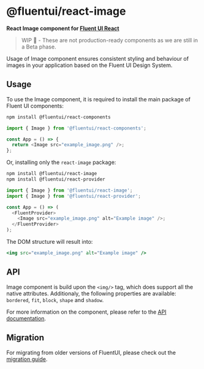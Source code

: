 # @fluentui/react-image

**React Image component for [Fluent UI React](https://developer.microsoft.com/en-us/fluentui)**

> WIP 🚧 - These are not production-ready components as we are still in a Beta phase.

Usage of Image component ensures consistent styling and behaviour of images in your application based on the Fluent UI Design System.

## Usage

To use the Image component, it is required to install the main package of Fluent UI components:

```sh
npm install @fluentui/react-components
```

```js
import { Image } from '@fluentui/react-components';

const App = () => {
  return <Image src="example_image.png" />;
};
```

Or, installing only the `react-image` package:

```sh
npm install @fluentui/react-image
npm install @fluentui/react-provider
```

```js
import { Image } from '@fluentui/react-image';
import { Image } from '@fluentui/react-provider';

const App = () => (
  <FluentProvider>
    <Image src="example_image.png" alt="Example image" />;
  </FluentProvider>
);
```

The DOM structure will result into:

```jsx
<img src="example_image.png" alt="Example image" />
```

## API

Image component is build upon the `<img/>` tag, which does support all the native attributes. Additionaly, the following properties are available: `bordered`, `fit`, `block`, `shape` and `shadow`.

For more information on the component, please refer to the [API documentation](https://aka.ms/fluentui-storybook).

## Migration

For migrating from older versions of FluentUI, please check out the [migration guide](tba).
